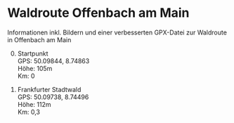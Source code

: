 # Waldroute Offenbach am Main
Informationen inkl. Bildern und einer verbesserten GPX-Datei zur Waldroute in Offenbach am Main

0. Startpunkt<br>
GPS: 50.09844, 8.74863<br>
Höhe: 105m<br>
Km: 0<br>

1. Frankfurter Stadtwald<br>
GPS: 50.09738, 8.74496<br>
Höhe: 112m<br>
Km: 0,3<br>
